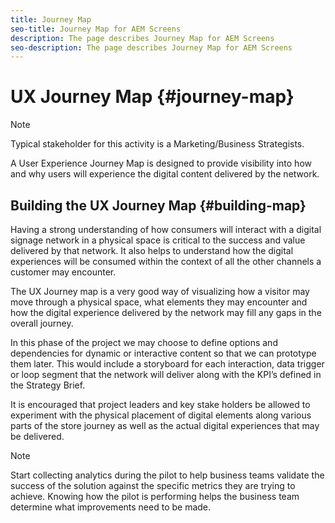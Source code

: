 ```yaml
---
title: Journey Map
seo-title: Journey Map for AEM Screens
description: The page describes Journey Map for AEM Screens
seo-description: The page describes Journey Map for AEM Screens
---
```


# UX Journey Map {#journey-map}

>[!NOTE]
>
>Typical stakeholder for this activity is a Marketing/Business Strategists.

A User Experience Journey Map is designed to provide visibility into how and why users will experience the digital content delivered by the network.

## Building the UX Journey Map {#building-map}

Having a strong understanding of how consumers will interact with a digital signage network in a physical space is critical to the success and value delivered by that network. It also helps to understand how the digital experiences will be consumed within the context of all the other channels a customer may encounter.

The UX Journey map is a very good way of visualizing how a visitor may move through a physical space, what elements they may encounter and how the digital experience delivered by the network may fill any gaps in the overall journey.

In this phase of the project we may choose to define options and dependencies for dynamic or interactive content so that we can prototype them later. This would include a storyboard for each interaction, data trigger or loop segment that the network will deliver along with the KPI’s defined in the Strategy Brief.

It is encouraged that project leaders and key stake holders be allowed to experiment with the physical placement of digital elements along various parts of the store journey as well as the actual digital experiences that may be delivered.

>[!NOTE]
> Start collecting analytics during the pilot to help business teams validate the success of the solution against the specific metrics they are trying to achieve. Knowing how the pilot is performing helps the business team determine what improvements need to be made.

